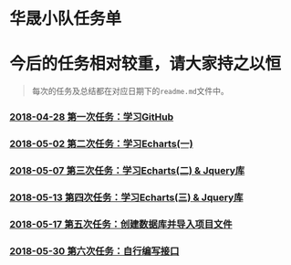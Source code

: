# 华晟小队任务单

# 今后的任务相对较重，请大家持之以恒
> 每次的任务及总结都在对应日期下的`readme.md`文件中。

### [2018-04-28 第一次任务：学习GitHub](https://github.com/WarMj/Huatec-Team/tree/master/2018-04-28)
### [2018-05-02 第二次任务：学习Echarts(一)](https://github.com/WarMj/Huatec-Team/tree/master/2018-05-02)
### [2018-05-07 第三次任务：学习Echarts(二) & Jquery库](https://github.com/WarMj/Huatec-Team/tree/master/2018-05-07)
### [2018-05-13 第四次任务：学习Echarts(三) & Jquery库](https://github.com/WarMj/Huatec-Team/tree/master/2018-05-13)
### [2018-05-17 第五次任务：创建数据库并导入项目文件](https://github.com/WarMj/Huatec-Team/tree/master/2018-05-17)
### [2018-05-30 第六次任务：自行编写接口](https://github.com/WarMj/Huatec-Team/tree/master/2018-05-30)
